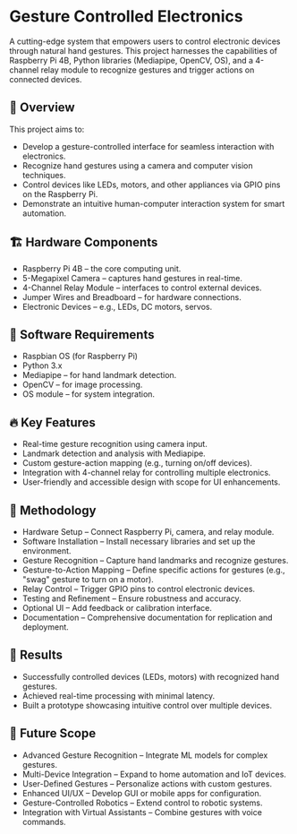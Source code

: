 # Gesture Controlled Electronics

A cutting-edge system that empowers users to control electronic devices through natural hand gestures. This project harnesses the capabilities of Raspberry Pi 4B, Python libraries (Mediapipe, OpenCV, OS), and a 4-channel relay module to recognize gestures and trigger actions on connected devices.

## 📜 Overview
This project aims to:

- Develop a gesture-controlled interface for seamless interaction with electronics.
- Recognize hand gestures using a camera and computer vision techniques.
- Control devices like LEDs, motors, and other appliances via GPIO pins on the Raspberry Pi.
- Demonstrate an intuitive human-computer interaction system for smart automation.

## 🏗️ Hardware Components
- Raspberry Pi 4B – the core computing unit.
- 5-Megapixel Camera – captures hand gestures in real-time.
- 4-Channel Relay Module – interfaces to control external devices.
- Jumper Wires and Breadboard – for hardware connections.
- Electronic Devices – e.g., LEDs, DC motors, servos.

## 🧠 Software Requirements
- Raspbian OS (for Raspberry Pi)
- Python 3.x
- Mediapipe – for hand landmark detection.
- OpenCV – for image processing.
- OS module – for system integration.

## 🔥 Key Features
- Real-time gesture recognition using camera input.
- Landmark detection and analysis with Mediapipe.
- Custom gesture-action mapping (e.g., turning on/off devices).
- Integration with 4-channel relay for controlling multiple electronics.
- User-friendly and accessible design with scope for UI enhancements.

## 📝 Methodology
- Hardware Setup – Connect Raspberry Pi, camera, and relay module.
- Software Installation – Install necessary libraries and set up the environment.
- Gesture Recognition – Capture hand landmarks and recognize gestures.
- Gesture-to-Action Mapping – Define specific actions for gestures (e.g., "swag" gesture to turn on a motor).
- Relay Control – Trigger GPIO pins to control electronic devices.
- Testing and Refinement – Ensure robustness and accuracy.
- Optional UI – Add feedback or calibration interface.
- Documentation – Comprehensive documentation for replication and deployment.

## 🚀 Results
- Successfully controlled devices (LEDs, motors) with recognized hand gestures.
- Achieved real-time processing with minimal latency.
- Built a prototype showcasing intuitive control over multiple devices.

## 🔮 Future Scope
- Advanced Gesture Recognition – Integrate ML models for complex gestures.
- Multi-Device Integration – Expand to home automation and IoT devices.
- User-Defined Gestures – Personalize actions with custom gestures.
- Enhanced UI/UX – Develop GUI or mobile apps for configuration.
- Gesture-Controlled Robotics – Extend control to robotic systems.
- Integration with Virtual Assistants – Combine gestures with voice commands.
